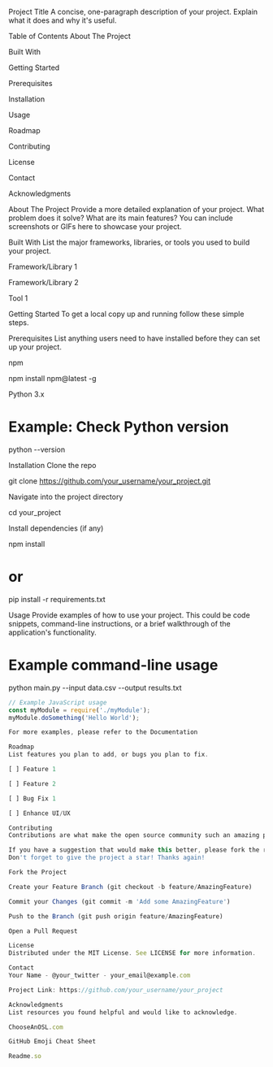 Project Title
A concise, one-paragraph description of your project. Explain what it does and why it's useful.

Table of Contents
About The Project

Built With

Getting Started

Prerequisites

Installation

Usage

Roadmap

Contributing

License

Contact

Acknowledgments

About The Project
Provide a more detailed explanation of your project.
What problem does it solve? What are its main features?
You can include screenshots or GIFs here to showcase your project.

Built With
List the major frameworks, libraries, or tools you used to build your project.

Framework/Library 1

Framework/Library 2

Tool 1

Getting Started
To get a local copy up and running follow these simple steps.

Prerequisites
List anything users need to have installed before they can set up your project.

npm

npm install npm@latest -g

Python 3.x

# Example: Check Python version
python --version

Installation
Clone the repo

git clone https://github.com/your_username/your_project.git

Navigate into the project directory

cd your_project

Install dependencies (if any)

npm install
# or
pip install -r requirements.txt

Usage
Provide examples of how to use your project. This could be code snippets, command-line instructions, or a brief walkthrough of the application's functionality.

# Example command-line usage
python main.py --input data.csv --output results.txt
```javascript
// Example JavaScript usage
const myModule = require('./myModule');
myModule.doSomething('Hello World');

For more examples, please refer to the Documentation

Roadmap
List features you plan to add, or bugs you plan to fix.

[ ] Feature 1

[ ] Feature 2

[ ] Bug Fix 1

[ ] Enhance UI/UX

Contributing
Contributions are what make the open source community such an amazing place to learn, inspire, and create. Any contributions you make are greatly appreciated.

If you have a suggestion that would make this better, please fork the repo and create a pull request. You can also simply open an issue with the tag "enhancement".
Don't forget to give the project a star! Thanks again!

Fork the Project

Create your Feature Branch (git checkout -b feature/AmazingFeature)

Commit your Changes (git commit -m 'Add some AmazingFeature')

Push to the Branch (git push origin feature/AmazingFeature)

Open a Pull Request

License
Distributed under the MIT License. See LICENSE for more information.

Contact
Your Name - @your_twitter - your_email@example.com

Project Link: https://github.com/your_username/your_project

Acknowledgments
List resources you found helpful and would like to acknowledge.

ChooseAnOSL.com

GitHub Emoji Cheat Sheet

Readme.so